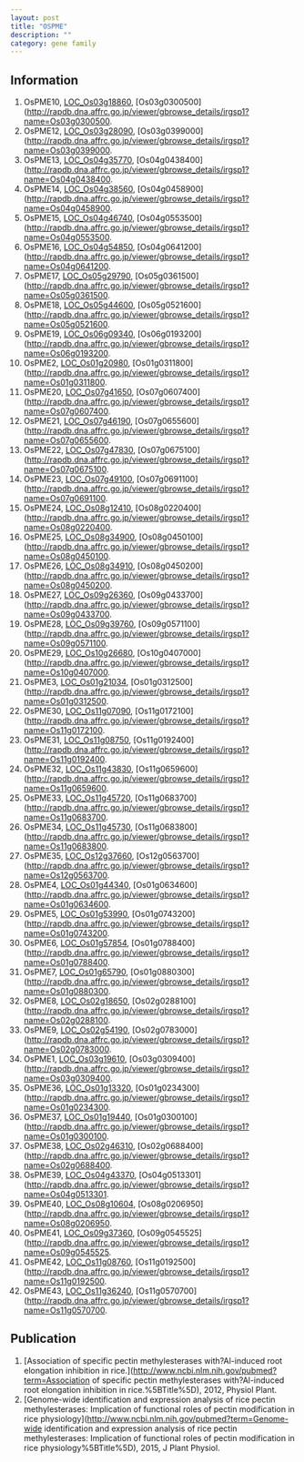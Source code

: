 ```yaml
---
layout: post
title: "OSPME"
description: ""
category: gene family
---
```


## Information
1. OsPME10, [LOC_Os03g18860](http://rice.plantbiology.msu.edu/cgi-bin/ORF_infopage.cgi?orf=LOC_Os03g18860), [Os03g0300500](http://rapdb.dna.affrc.go.jp/viewer/gbrowse_details/irgsp1?name=Os03g0300500.
2. OsPME12, [LOC_Os03g28090](http://rice.plantbiology.msu.edu/cgi-bin/ORF_infopage.cgi?orf=LOC_Os03g28090), [Os03g0399000](http://rapdb.dna.affrc.go.jp/viewer/gbrowse_details/irgsp1?name=Os03g0399000.
3. OsPME13, [LOC_Os04g35770](http://rice.plantbiology.msu.edu/cgi-bin/ORF_infopage.cgi?orf=LOC_Os04g35770), [Os04g0438400](http://rapdb.dna.affrc.go.jp/viewer/gbrowse_details/irgsp1?name=Os04g0438400.
4. OsPME14, [LOC_Os04g38560](http://rice.plantbiology.msu.edu/cgi-bin/ORF_infopage.cgi?orf=LOC_Os04g38560), [Os04g0458900](http://rapdb.dna.affrc.go.jp/viewer/gbrowse_details/irgsp1?name=Os04g0458900.
5. OsPME15, [LOC_Os04g46740](http://rice.plantbiology.msu.edu/cgi-bin/ORF_infopage.cgi?orf=LOC_Os04g46740), [Os04g0553500](http://rapdb.dna.affrc.go.jp/viewer/gbrowse_details/irgsp1?name=Os04g0553500.
6. OsPME16, [LOC_Os04g54850](http://rice.plantbiology.msu.edu/cgi-bin/ORF_infopage.cgi?orf=LOC_Os04g54850), [Os04g0641200](http://rapdb.dna.affrc.go.jp/viewer/gbrowse_details/irgsp1?name=Os04g0641200.
7. OsPME17, [LOC_Os05g29790](http://rice.plantbiology.msu.edu/cgi-bin/ORF_infopage.cgi?orf=LOC_Os05g29790), [Os05g0361500](http://rapdb.dna.affrc.go.jp/viewer/gbrowse_details/irgsp1?name=Os05g0361500.
8. OsPME18, [LOC_Os05g44600](http://rice.plantbiology.msu.edu/cgi-bin/ORF_infopage.cgi?orf=LOC_Os05g44600), [Os05g0521600](http://rapdb.dna.affrc.go.jp/viewer/gbrowse_details/irgsp1?name=Os05g0521600.
9. OsPME19, [LOC_Os06g09340](http://rice.plantbiology.msu.edu/cgi-bin/ORF_infopage.cgi?orf=LOC_Os06g09340), [Os06g0193200](http://rapdb.dna.affrc.go.jp/viewer/gbrowse_details/irgsp1?name=Os06g0193200.
10. OsPME2, [LOC_Os01g20980](http://rice.plantbiology.msu.edu/cgi-bin/ORF_infopage.cgi?orf=LOC_Os01g20980), [Os01g0311800](http://rapdb.dna.affrc.go.jp/viewer/gbrowse_details/irgsp1?name=Os01g0311800.
11. OsPME20, [LOC_Os07g41650](http://rice.plantbiology.msu.edu/cgi-bin/ORF_infopage.cgi?orf=LOC_Os07g41650), [Os07g0607400](http://rapdb.dna.affrc.go.jp/viewer/gbrowse_details/irgsp1?name=Os07g0607400.
12. OsPME21, [LOC_Os07g46190](http://rice.plantbiology.msu.edu/cgi-bin/ORF_infopage.cgi?orf=LOC_Os07g46190), [Os07g0655600](http://rapdb.dna.affrc.go.jp/viewer/gbrowse_details/irgsp1?name=Os07g0655600.
13. OsPME22, [LOC_Os07g47830](http://rice.plantbiology.msu.edu/cgi-bin/ORF_infopage.cgi?orf=LOC_Os07g47830), [Os07g0675100](http://rapdb.dna.affrc.go.jp/viewer/gbrowse_details/irgsp1?name=Os07g0675100.
14. OsPME23, [LOC_Os07g49100](http://rice.plantbiology.msu.edu/cgi-bin/ORF_infopage.cgi?orf=LOC_Os07g49100), [Os07g0691100](http://rapdb.dna.affrc.go.jp/viewer/gbrowse_details/irgsp1?name=Os07g0691100.
15. OsPME24, [LOC_Os08g12410](http://rice.plantbiology.msu.edu/cgi-bin/ORF_infopage.cgi?orf=LOC_Os08g12410), [Os08g0220400](http://rapdb.dna.affrc.go.jp/viewer/gbrowse_details/irgsp1?name=Os08g0220400.
16. OsPME25, [LOC_Os08g34900](http://rice.plantbiology.msu.edu/cgi-bin/ORF_infopage.cgi?orf=LOC_Os08g34900), [Os08g0450100](http://rapdb.dna.affrc.go.jp/viewer/gbrowse_details/irgsp1?name=Os08g0450100.
17. OsPME26, [LOC_Os08g34910](http://rice.plantbiology.msu.edu/cgi-bin/ORF_infopage.cgi?orf=LOC_Os08g34910), [Os08g0450200](http://rapdb.dna.affrc.go.jp/viewer/gbrowse_details/irgsp1?name=Os08g0450200.
18. OsPME27, [LOC_Os09g26360](http://rice.plantbiology.msu.edu/cgi-bin/ORF_infopage.cgi?orf=LOC_Os09g26360), [Os09g0433700](http://rapdb.dna.affrc.go.jp/viewer/gbrowse_details/irgsp1?name=Os09g0433700.
19. OsPME28, [LOC_Os09g39760](http://rice.plantbiology.msu.edu/cgi-bin/ORF_infopage.cgi?orf=LOC_Os09g39760), [Os09g0571100](http://rapdb.dna.affrc.go.jp/viewer/gbrowse_details/irgsp1?name=Os09g0571100.
20. OsPME29, [LOC_Os10g26680](http://rice.plantbiology.msu.edu/cgi-bin/ORF_infopage.cgi?orf=LOC_Os10g26680), [Os10g0407000](http://rapdb.dna.affrc.go.jp/viewer/gbrowse_details/irgsp1?name=Os10g0407000.
21. OsPME3, [LOC_Os01g21034](http://rice.plantbiology.msu.edu/cgi-bin/ORF_infopage.cgi?orf=LOC_Os01g21034), [Os01g0312500](http://rapdb.dna.affrc.go.jp/viewer/gbrowse_details/irgsp1?name=Os01g0312500.
22. OsPME30, [LOC_Os11g07090](http://rice.plantbiology.msu.edu/cgi-bin/ORF_infopage.cgi?orf=LOC_Os11g07090), [Os11g0172100](http://rapdb.dna.affrc.go.jp/viewer/gbrowse_details/irgsp1?name=Os11g0172100.
23. OsPME31, [LOC_Os11g08750](http://rice.plantbiology.msu.edu/cgi-bin/ORF_infopage.cgi?orf=LOC_Os11g08750), [Os11g0192400](http://rapdb.dna.affrc.go.jp/viewer/gbrowse_details/irgsp1?name=Os11g0192400.
24. OsPME32, [LOC_Os11g43830](http://rice.plantbiology.msu.edu/cgi-bin/ORF_infopage.cgi?orf=LOC_Os11g43830), [Os11g0659600](http://rapdb.dna.affrc.go.jp/viewer/gbrowse_details/irgsp1?name=Os11g0659600.
25. OsPME33, [LOC_Os11g45720](http://rice.plantbiology.msu.edu/cgi-bin/ORF_infopage.cgi?orf=LOC_Os11g45720), [Os11g0683700](http://rapdb.dna.affrc.go.jp/viewer/gbrowse_details/irgsp1?name=Os11g0683700.
26. OsPME34, [LOC_Os11g45730](http://rice.plantbiology.msu.edu/cgi-bin/ORF_infopage.cgi?orf=LOC_Os11g45730), [Os11g0683800](http://rapdb.dna.affrc.go.jp/viewer/gbrowse_details/irgsp1?name=Os11g0683800.
27. OsPME35, [LOC_Os12g37660](http://rice.plantbiology.msu.edu/cgi-bin/ORF_infopage.cgi?orf=LOC_Os12g37660), [Os12g0563700](http://rapdb.dna.affrc.go.jp/viewer/gbrowse_details/irgsp1?name=Os12g0563700.
28. OsPME4, [LOC_Os01g44340](http://rice.plantbiology.msu.edu/cgi-bin/ORF_infopage.cgi?orf=LOC_Os01g44340), [Os01g0634600](http://rapdb.dna.affrc.go.jp/viewer/gbrowse_details/irgsp1?name=Os01g0634600.
29. OsPME5, [LOC_Os01g53990](http://rice.plantbiology.msu.edu/cgi-bin/ORF_infopage.cgi?orf=LOC_Os01g53990), [Os01g0743200](http://rapdb.dna.affrc.go.jp/viewer/gbrowse_details/irgsp1?name=Os01g0743200.
30. OsPME6, [LOC_Os01g57854](http://rice.plantbiology.msu.edu/cgi-bin/ORF_infopage.cgi?orf=LOC_Os01g57854), [Os01g0788400](http://rapdb.dna.affrc.go.jp/viewer/gbrowse_details/irgsp1?name=Os01g0788400.
31. OsPME7, [LOC_Os01g65790](http://rice.plantbiology.msu.edu/cgi-bin/ORF_infopage.cgi?orf=LOC_Os01g65790), [Os01g0880300](http://rapdb.dna.affrc.go.jp/viewer/gbrowse_details/irgsp1?name=Os01g0880300.
32. OsPME8, [LOC_Os02g18650](http://rice.plantbiology.msu.edu/cgi-bin/ORF_infopage.cgi?orf=LOC_Os02g18650), [Os02g0288100](http://rapdb.dna.affrc.go.jp/viewer/gbrowse_details/irgsp1?name=Os02g0288100.
33. OsPME9, [LOC_Os02g54190](http://rice.plantbiology.msu.edu/cgi-bin/ORF_infopage.cgi?orf=LOC_Os02g54190), [Os02g0783000](http://rapdb.dna.affrc.go.jp/viewer/gbrowse_details/irgsp1?name=Os02g0783000.
34. OsPME1, [LOC_Os03g19610](http://rice.plantbiology.msu.edu/cgi-bin/ORF_infopage.cgi?orf=LOC_Os03g19610), [Os03g0309400](http://rapdb.dna.affrc.go.jp/viewer/gbrowse_details/irgsp1?name=Os03g0309400.
35. OsPME36, [LOC_Os01g13320](http://rice.plantbiology.msu.edu/cgi-bin/ORF_infopage.cgi?orf=LOC_Os01g13320), [Os01g0234300](http://rapdb.dna.affrc.go.jp/viewer/gbrowse_details/irgsp1?name=Os01g0234300.
36. OsPME37, [LOC_Os01g19440](http://rice.plantbiology.msu.edu/cgi-bin/ORF_infopage.cgi?orf=LOC_Os01g19440), [Os01g0300100](http://rapdb.dna.affrc.go.jp/viewer/gbrowse_details/irgsp1?name=Os01g0300100.
37. OsPME38, [LOC_Os02g46310](http://rice.plantbiology.msu.edu/cgi-bin/ORF_infopage.cgi?orf=LOC_Os02g46310), [Os02g0688400](http://rapdb.dna.affrc.go.jp/viewer/gbrowse_details/irgsp1?name=Os02g0688400.
38. OsPME39, [LOC_Os04g43370](http://rice.plantbiology.msu.edu/cgi-bin/ORF_infopage.cgi?orf=LOC_Os04g43370), [Os04g0513301](http://rapdb.dna.affrc.go.jp/viewer/gbrowse_details/irgsp1?name=Os04g0513301.
39. OsPME40, [LOC_Os08g10604](http://rice.plantbiology.msu.edu/cgi-bin/ORF_infopage.cgi?orf=LOC_Os08g10604), [Os08g0206950](http://rapdb.dna.affrc.go.jp/viewer/gbrowse_details/irgsp1?name=Os08g0206950.
40. OsPME41, [LOC_Os09g37360](http://rice.plantbiology.msu.edu/cgi-bin/ORF_infopage.cgi?orf=LOC_Os09g37360), [Os09g0545525](http://rapdb.dna.affrc.go.jp/viewer/gbrowse_details/irgsp1?name=Os09g0545525.
41. OsPME42, [LOC_Os11g08760](http://rice.plantbiology.msu.edu/cgi-bin/ORF_infopage.cgi?orf=LOC_Os11g08760), [Os11g0192500](http://rapdb.dna.affrc.go.jp/viewer/gbrowse_details/irgsp1?name=Os11g0192500.
42. OsPME43, [LOC_Os11g36240](http://rice.plantbiology.msu.edu/cgi-bin/ORF_infopage.cgi?orf=LOC_Os11g36240), [Os11g0570700](http://rapdb.dna.affrc.go.jp/viewer/gbrowse_details/irgsp1?name=Os11g0570700.

## Publication
1. [Association of specific pectin methylesterases with?Al-induced root elongation inhibition in rice.](http://www.ncbi.nlm.nih.gov/pubmed?term=Association of specific pectin methylesterases with?Al-induced root elongation inhibition in rice.%5BTitle%5D), 2012, Physiol Plant.
2. [Genome-wide identification and expression analysis of rice pectin methylesterases: Implication of functional roles of pectin modification in rice physiology](http://www.ncbi.nlm.nih.gov/pubmed?term=Genome-wide identification and expression analysis of rice pectin methylesterases: Implication of functional roles of pectin modification in rice physiology%5BTitle%5D), 2015, J Plant Physiol.


